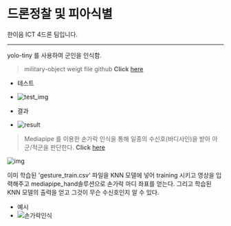 # 드론정찰 및 피아식별
한이음 ICT 4드론 팀입니다.

---
yolo-tiny 를 사용하여 군인을 인식함.
> military-object weigt file github **Click** [here](https://github.com/haris0/military-object) 

* 테스트   
* ![test_img](https://user-images.githubusercontent.com/73810942/171082872-88e87c4d-2e16-419e-a63c-050c557bbdb2.jpeg)



* 결과  
* ![result](https://user-images.githubusercontent.com/73810942/171082899-7fc7de83-67fc-41a4-a6fc-9cf18f312477.jpeg)



> Mediapipe 를 이용한 손가락 인식을 통해 일종의 수신호(바디사인)을 받아 아군/적군을 판단한다. **Click** [here](https://google.github.io/mediapipe/solutions/hands.html)

![img](https://google.github.io/mediapipe/images/mobile/hand_landmarks.png)

이미 학습된 'gesture_train.csv' 파일을 KNN 모델에 넣어 training 시키고
영상을 입력해주고 mediapipe_hand솔루션으로 손가락 마디 좌표를 얻는다.
그리고 학습된 KNN 모델의 출력을 얻고 그것이 무슨 수신호인지 알 수 있다.

* 예시
* ![손가락인식](https://user-images.githubusercontent.com/73810942/171083004-f01499a6-616c-4dd5-a901-c2e7e44fefcb.png)
